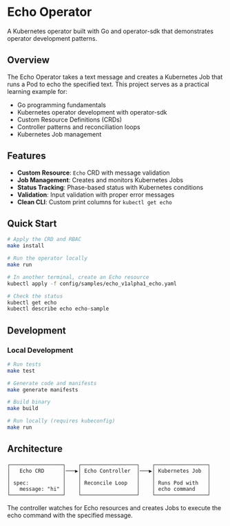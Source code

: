 # Echo Operator

A Kubernetes operator built with Go and operator-sdk that demonstrates operator development patterns.

## Overview

The Echo Operator takes a text message and creates a Kubernetes Job that runs a Pod to echo the specified text. This project serves as a practical learning example for:

- Go programming fundamentals
- Kubernetes operator development with operator-sdk
- Custom Resource Definitions (CRDs)
- Controller patterns and reconciliation loops
- Kubernetes Job management

## Features

- **Custom Resource**: `Echo` CRD with message validation
- **Job Management**: Creates and monitors Kubernetes Jobs
- **Status Tracking**: Phase-based status with Kubernetes conditions
- **Validation**: Input validation with proper error messages
- **Clean CLI**: Custom print columns for `kubectl get echo`

## Quick Start

```bash
# Apply the CRD and RBAC
make install

# Run the operator locally
make run

# In another terminal, create an Echo resource
kubectl apply -f config/samples/echo_v1alpha1_echo.yaml

# Check the status
kubectl get echo
kubectl describe echo echo-sample
```

## Development

### Local Development

```bash
# Run tests
make test

# Generate code and manifests
make generate manifests

# Build binary
make build

# Run locally (requires kubeconfig)
make run
```

## Architecture
```
┌─────────────────┐    ┌──────────────────┐    ┌─────────────────┐
│   Echo CRD      │───▶│ Echo Controller  │───▶│ Kubernetes Job  │
│                 │    │                  │    │                 │
│ spec:           │    │ Reconcile Loop   │    │ Runs Pod with   │
│   message: "hi" │    │                  │    │ echo command    │
└─────────────────┘    └──────────────────┘    └─────────────────┘
```

The controller watches for Echo resources and creates Jobs to execute the echo command with the specified message.
